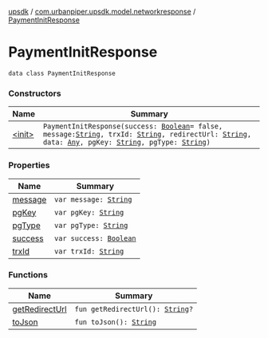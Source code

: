 [upsdk](../../index.md) / [com.urbanpiper.upsdk.model.networkresponse](../index.md) / [PaymentInitResponse](./index.md)

# PaymentInitResponse

`data class PaymentInitResponse`

### Constructors

| Name | Summary |
|---|---|
| [&lt;init&gt;](-init-.md) | `PaymentInitResponse(success: `[`Boolean`](https://kotlinlang.org/api/latest/jvm/stdlib/kotlin/-boolean/index.html)` = false, message: `[`String`](https://kotlinlang.org/api/latest/jvm/stdlib/kotlin/-string/index.html)`, trxId: `[`String`](https://kotlinlang.org/api/latest/jvm/stdlib/kotlin/-string/index.html)`, redirectUrl: `[`String`](https://kotlinlang.org/api/latest/jvm/stdlib/kotlin/-string/index.html)`, data: `[`Any`](https://kotlinlang.org/api/latest/jvm/stdlib/kotlin/-any/index.html)`, pgKey: `[`String`](https://kotlinlang.org/api/latest/jvm/stdlib/kotlin/-string/index.html)`, pgType: `[`String`](https://kotlinlang.org/api/latest/jvm/stdlib/kotlin/-string/index.html)`)` |

### Properties

| Name | Summary |
|---|---|
| [message](message.md) | `var message: `[`String`](https://kotlinlang.org/api/latest/jvm/stdlib/kotlin/-string/index.html) |
| [pgKey](pg-key.md) | `var pgKey: `[`String`](https://kotlinlang.org/api/latest/jvm/stdlib/kotlin/-string/index.html) |
| [pgType](pg-type.md) | `var pgType: `[`String`](https://kotlinlang.org/api/latest/jvm/stdlib/kotlin/-string/index.html) |
| [success](success.md) | `var success: `[`Boolean`](https://kotlinlang.org/api/latest/jvm/stdlib/kotlin/-boolean/index.html) |
| [trxId](trx-id.md) | `var trxId: `[`String`](https://kotlinlang.org/api/latest/jvm/stdlib/kotlin/-string/index.html) |

### Functions

| Name | Summary |
|---|---|
| [getRedirectUrl](get-redirect-url.md) | `fun getRedirectUrl(): `[`String`](https://kotlinlang.org/api/latest/jvm/stdlib/kotlin/-string/index.html)`?` |
| [toJson](to-json.md) | `fun toJson(): `[`String`](https://kotlinlang.org/api/latest/jvm/stdlib/kotlin/-string/index.html) |

